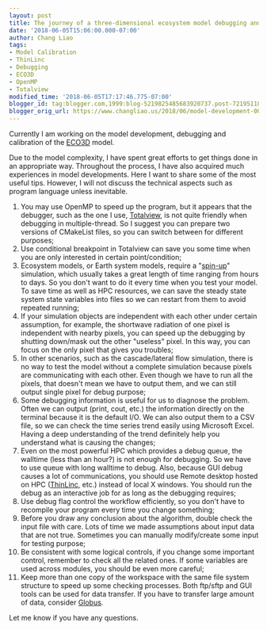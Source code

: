 ```yaml
---
layout: post
title: The journey of a three-dimensional ecosystem model debugging and calibration
date: '2018-06-05T15:06:00.000-07:00'
author: Chang Liao
tags:
- Model Calibration
- ThinLinc
- Debugging
- ECO3D
- OpenMP
- Totalview
modified_time: '2018-06-05T17:17:46.775-07:00'
blogger_id: tag:blogger.com,1999:blog-5219825485683920737.post-7219511816372552984
blogger_orig_url: https://www.changliao.us/2018/06/model-development-004.html
---
```


Currently I am working on the model development, debugging and calibration of 
the [ECO3D](http://www.eco3d.net/) model. 

Due to the model complexity, I have spent great efforts to get things done in 
an appropriate way. Throughout the process, I have also acquired much 
experiences in model developments. Here I want to share some of the most 
useful tips. However, I will not discuss the technical aspects such as program 
language unless inevitable. 
1. You may use OpenMP to speed up the program, but it appears that the 
debugger, such as the one I use, 
[Totalview](https://www.roguewave.com/products-services/totalview), is not 
quite friendly when debugging in multiple-thread. So I suggest you can prepare 
two versions of CMakeList files, so you can switch between for different 
purposes; 
1. Use conditional breakpoint in Totalview can save you some time when you are 
only interested in certain point/condition; 
1. Ecosystem models, or Earth system models, require a 
"[spin-up](http://www.changliao.us/2017/09/numerical-simulation-001.html)" 
simulation, which usually takes a great length of time ranging from hours to 
days. So you don't want to do it every time when you test your model. To save 
time as well as HPC resources, we can save the steady state system state 
variables into files so we can restart from them to avoid repeated running; 
1. If your simulation objects are independent with each other under certain 
assumption, for example, the shortwave radiation of one pixel is independent 
with nearby pixels, you can speed up the debugging by shutting down/mask out 
the other "useless" pixel. In this way, you can focus on the only pixel that 
gives you troubles; 
1. In other scenarios, such as the cascade/lateral flow simulation, there is 
no way to test the model without a complete simulation because pixels are 
communicating with each other. Even though we have to run all the pixels, that 
doesn't mean we have to output them, and we can still output single pixel for 
debug purpose; 
1. Some debugging information is useful for us to diagnose the problem. Often 
we can output (print, cout, etc.) the information directly on the terminal 
because it is the default I/O. We can also output them to a CSV file, so we 
can check the time series trend easily using Microsoft Excel. Having a deep 
understanding of the trend definitely help you understand what is causing the 
changes; 
1. Even on the most powerful HPC which provides a debug queue, the walltime 
(less than an hour?) is not enough for debugging. So we have to use queue with 
long walltime to debug. Also, because GUI debug causes a lot of 
communications, you should use Remote desktop hosted on HPC 
([ThinLinc](https://www.cendio.com/thinlinc/what-is-thinlinc), etc.) instead 
of local X windows. You should run the debug as an interactive job for as long 
as the debugging requires; 
1. Use debug flag control the workflow efficiently, so you don't have to 
recompile your program every time you change something; 
1. Before you draw any conclusion about the algorithm, double check the input 
file with care. Lots of time we made assumptions about input data that are not 
true. Sometimes you can manually modify/create some input for testing purpose; 
1. Be consistent with some logical controls, if you change some important 
control, remember to check all the related ones. If some variables are used 
across modules, you should be even more careful; 
1. Keep more than one copy of the workspace with the same file system 
structure to speed up some checking processes. Both ftp/sftp and GUI tools can 
be used for data transfer. If you have to transfer large amount of data, 
consider [Globus](https://www.globus.org/). 
<div>Let me know if you have any questions. 